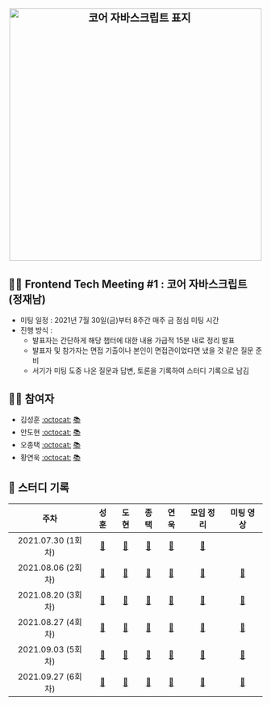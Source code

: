 <h2 align="center">
  <img src="https://user-images.githubusercontent.com/35240142/127080737-3ac776ee-6977-4eaf-b800-b1233da77d93.png" alt="코어 자바스크립트 표지" width="500">
</h2>

## 👨‍💻 Frontend Tech Meeting #1 : 코어 자바스크립트 (정재남)

- 미팅 일정 : 2021년 7월 30일(금)부터 8주간 매주 금 점심 미팅 시간
- 진행 방식 :
  - 발표자는 간단하게 해당 챕터에 대한 내용 가급적 15분 내로 정리 발표
  - 발표자 및 참가자는 면접 기출이나 본인이 면접관이었다면 냈을 것 같은 질문 준비
  - 서기가 미팅 도중 나온 질문과 답변, 토론을 기록하여 스터디 기록으로 남김

## 🙇‍♂️ 참여자

- 김성훈 [:octocat:](https://github.com/Tonyk0901) [📚](https://velog.io/@tonyk0901)
- 안도현 [:octocat:](https://github.com/) [📚](https://brunch.co.kr/@a3869b174cc1492/1)
- 오종택 [:octocat:](https://github.com/saengmotmi) [📚](https://saengmotmi.netlify.app/)
- 황연욱 [:octocat:](https://github.com/younuk23) [📚](https://solveaproblem.dev/)

## 📘 스터디 기록

|        주차        |                                      성훈                                       |                                           도현                                           |                                                        종택                                                        |                               연욱                                |          모임 정리           |                      미팅 영상                      |
| :----------------: | :-----------------------------------------------------------------------------: | :--------------------------------------------------------------------------------------: | :----------------------------------------------------------------------------------------------------------------: | :---------------------------------------------------------------: | :--------------------------: | :-------------------------------------------------: |
| 2021.07.30 (1회차) |      [:link:](https://wecode.notion.site/622be987d093402686149eb3e675e9d0)      |                    [:link:](https://brunch.co.kr/@a3869b174cc1492/1)                     |     [:link:](https://saengmotmi.netlify.app/study/2021-07-30-%EB%8D%B0%EC%9D%B4%ED%84%B0-%ED%83%80%EC%9E%85/)      |     [:link:](https://solveaproblem.dev/javacsript-data-type/)     | [:link:](./meeting/week1.md) |                                                     |
| 2021.08.06 (2회차) |      [:link:](https://wecode.notion.site/ec32f36a0814465d9a30583134d90d66)      |                    [:link:](https://brunch.co.kr/@a3869b174cc1492/1)                     | [:link:](https://saengmotmi.netlify.app/study/2021-08-05-%EC%8B%A4%ED%96%89-%EC%BB%A8%ED%85%8D%EC%8A%A4%ED%8A%B8/) | [:link:](https://solveaproblem.dev/javascript-execution-context/) | [:link:](./meeting/week2.md) |        [:link:](https://vimeo.com/583827837)        |
| 2021.08.20 (3회차) | [:link:](https://wecode.notion.site/This-mojo-8863d2d97d814906925822565f7a0df4) | [:link:](https://wecode.notion.site/What-is-this-in-JS-66b73330b1cd4a6c8b9ea4c8e08e822b) |                          [:link:](https://saengmotmi.netlify.app/study/2021-08-18-this/)                           |       [:link:](https://solveaproblem.dev/javascript-this/)        | [:link:](./meeting/week3.md) | [:link:](https://vimeo.com/manage/videos/591404811) |
| 2021.08.27 (4회차) |                                   [:link:](https://wecode.notion.site/Callback-mojo-75d8af2eef3442b08ef47a866b3a8576)                                    |                                        [:link:](https://wecode.notion.site/e23408e73ee24d45b6e63f59b60742c8)                                        |          [:link:](https://saengmotmi.netlify.app/study/2021-08-23-%EC%BD%9C%EB%B0%B1-%ED%95%A8%EC%88%98/)          |                            [:link:](https://solveaproblem.dev/javascript-callback-function/)                             | [:link:](./meeting/week4.md) |                     [:link:]()                      |
| 2021.09.03 (5회차) |                                   [:link:](https://wecode.notion.site/Callback-mojo-75d8af2eef3442b08ef47a866b3a8576)                                    |                                        [:link:](https://wecode.notion.site/0012dd69d01543a98b1b3c35bb9317f8)                                        |          [:link:](https://saengmotmi.netlify.app/study/2021-09-01-%ED%81%B4%EB%A1%9C%EC%A0%80/)          |                            [:link:](https://solveaproblem.dev/javascript-closure/)                             | [:link:](./meeting/week4.md) |                     [:link:](https://vimeo.com/596976701)                      |
| 2021.09.27 (6회차) |                                   [:link:](https://wecode.notion.site/Class-mulggayo-08171ef122ad4b498ea21bc5b4d42ac7)                                    |                                        [:link:](https://wecode.notion.site/648708e929bc42c29d47ceee7b6cc43e)                                        |          [:link:](https://saengmotmi.netlify.app/study/2021-09-16-%ED%94%84%EB%A1%9C%ED%86%A0%ED%83%80%EC%9E%85/)          |                            [:link:](https://solveaproblem.dev/javascript-prototype/)                             | [:link:](./meeting/week4.md) |                     [:link:](https://vimeo.com/manage/videos/616556028)                      |
